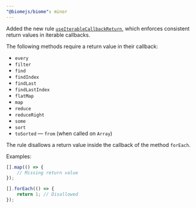 ```yaml
---
"@biomejs/biome": minor
---
```


Added the new rule [`useIterableCallbackReturn`](https://biomejs.dev/linter/rules/use-iterable-callback-return), which enforces consistent return values in iterable callbacks.

The following methods require a return value in their callback:

- `every`
- `filter`
- `find`
- `findIndex`
- `findLast`
- `findLastIndex`
- `flatMap`
- `map`
- `reduce`
- `reduceRight`
- `some`
- `sort`
- `toSorted`
— `from` (when called on `Array`)

The rule disallows a return value inside the callback of the method `forEach`.

Examples:

```js
[].map(() => {
    // Missing return value
});
```

```js
[].forEach(() => {
    return 1; // Disallowed 
});
```
